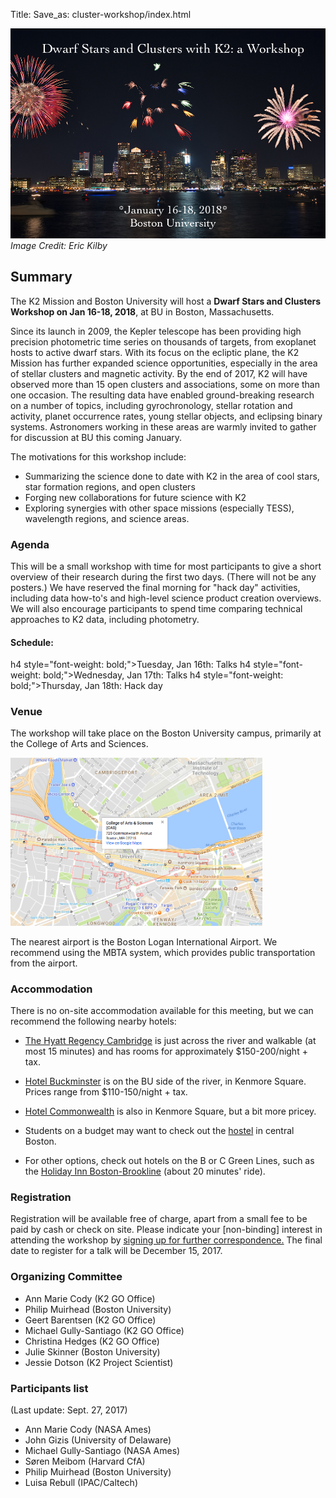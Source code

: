 Title:
Save_as: cluster-workshop/index.html

<img class="img-responsive" style="max-width:100%;" src="../../images/k2/bu_fireworks.jpg" alt="Dwarf Stars and Clusters with 
K2: A Workshop"> 
*Image Credit: Eric Kilby*


## Summary

The K2 Mission and Boston University will host a **Dwarf Stars and Clusters Workshop on Jan 16-18, 2018**,
at BU in Boston, Massachusetts.

Since its launch in 2009, the Kepler telescope has been providing high precision photometric time series on thousands of
targets, from exoplanet hosts to active dwarf stars. With its focus on the ecliptic plane, the K2 Mission has further
expanded science opportunities, especially in the area of stellar clusters and magnetic activity. By the end of 2017, K2
will have observed more than 15 open clusters and associations, some on more than one occasion. The resulting data have
enabled ground-breaking research on a number of topics, including gyrochronology, stellar rotation and activity, planet
occurrence rates, young stellar objects, and eclipsing binary systems. Astronomers working in these areas are warmly
invited to gather for discussion at BU this coming January.

The motivations for this workshop include:

* Summarizing the science done to date with K2 in the area of cool stars, star formation regions, and open clusters
* Forging new collaborations for future science with K2
* Exploring synergies with other space missions (especially TESS), wavelength regions, and science areas.


### Agenda

This will be a small workshop with time for most participants to give a short overview of their research during the first
two days. (There will not be any posters.) We have reserved the final morning for "hack day" activities, including data how-to's
and high-level science product creation overviews. We will also encourage participants to spend time comparing technical
approaches to K2 data, including photometry.

<h4 style="font-weight: bold;">Schedule:</h4>

h4 style="font-weight: bold;">Tuesday, Jan 16th:</h4> Talks
h4 style="font-weight: bold;">Wednesday, Jan 17th:</h4> Talks
h4 style="font-weight: bold;">Thursday, Jan 18th:</h4> Hack day

### Venue

The workshop will take place on the Boston University campus, primarily at the College of Arts and Sciences.

<img class="img-responsive" style="max-width:80%;" src="../../images/k2/BUworkshop.png" >

The nearest airport is the Boston Logan International Airport.
We recommend using the MBTA system, which provides public transportation from the airport.


### Accommodation

There is no on-site accommodation available for this meeting, but we can recommend the following nearby hotels:

* <a href='https://cambridge.regency.hyatt.com/en/hotel/home.html'>The Hyatt Regency Cambridge</a> is just across
the river and walkable (at most 15 minutes) and has rooms for approximately $150-200/night + tax.

* <a href='http://www.bostonhotelbuckminster.com/'> Hotel Buckminster</a> is on the BU side of the river, in Kenmore Square.
Prices range from $110-150/night + tax.

* <a href='https://www.hotelcommonwealth.com/'> Hotel Commonwealth</a> is also in Kenmore Square, but a bit more pricey.

* Students on a budget may want to check out the <a href='http://bostonhostel.org/'>hostel</a> in central Boston. 

* For other options, check out hotels on the B or C Green Lines, such as the <a href='https://www.reservations.com/hotel/holiday-inn-boston-brookline?gclid=EAIaIQobChMIo7Hy6N3D1gIVir3tCh30-AbCEAAYAiAAEgJSyfD_BwE'>
Holiday Inn Boston-Brookline</a> (about 20 minutes' ride).

### Registration

Registration will be available free of charge, apart from a small fee to be paid by cash or check on site. Please indicate
your [non-binding] interest in attending the workshop by <a href='https://docs.google.com/forms/d/e/1FAIpQLSdZCWOJd_L10gG-IQ9QYLkKDkkDM99Hn3awA3KStSz2B0AzCQ/viewform?c=0&w=1'> signing up for further correspondence.</a> The final date to register
for a talk will be December 15, 2017.

### Organizing Committee

* Ann Marie Cody (K2 GO Office)
* Philip Muirhead (Boston University)
* Geert Barentsen (K2 GO Office)
* Michael Gully-Santiago (K2 GO Office)
* Christina Hedges (K2 GO Office)
* Julie Skinner (Boston University)
* Jessie Dotson (K2 Project Scientist)


### Participants list

(Last update: Sept. 27, 2017)

* Ann Marie Cody (NASA Ames)
* John Gizis (University of Delaware)
* Michael Gully-Santiago (NASA Ames)
* Søren Meibom (Harvard CfA)
* Philip Muirhead (Boston University)
* Luisa Rebull (IPAC/Caltech)
